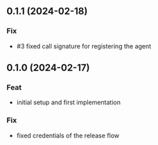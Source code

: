 ## 0.1.1 (2024-02-18)

### Fix

- #3 fixed call signature for registering the agent

## 0.1.0 (2024-02-17)

### Feat

- initial setup and first implementation

### Fix

- fixed credentials of the release flow
